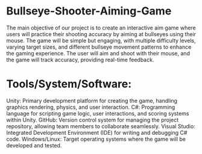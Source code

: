 # Bullseye-Shooter-Aiming-Game
The main objective of our project is to create an interactive aim game where users will practice their shooting accuracy by aiming at bullseyes using their mouse. The game will be simple but engaging, with multiple difficulty levels, varying target sizes, and different bullseye movement patterns to enhance the gaming experience. The user will aim and shoot with their mouse, and the game will track accuracy, providing real-time feedback.

# Tools/System/Software:
Unity: Primary development platform for creating the game, handling graphics rendering, physics, and user interaction.
C#: Programming language for scripting game logic, user interactions, and scoring systems within Unity.
GitHub: Version control system for managing the project repository, allowing team members to collaborate seamlessly.
Visual Studio: Integrated Development Environment (IDE) for writing and debugging C# code.
Windows/Linux: Target operating systems where the game will be developed and tested.

